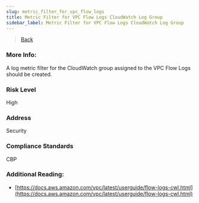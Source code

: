 ```yaml
---
slug: metric_filter_for_vpc_flow_logs
title: Metric Filter for VPC Flow Logs CloudWatch Log Group
sidebar_label: Metric Filter for VPC Flow Logs CloudWatch Log Group
---
```

> [Back](../../cloudwatchmonitoring)

### More Info:
A log metric filter for the CloudWatch group assigned to the VPC Flow Logs should be created.

### Risk Level
High

### Address
Security

### Compliance Standards
CBP

### Additional Reading:
- [https://docs.aws.amazon.com/vpc/latest/userguide/flow-logs-cwl.html](https://docs.aws.amazon.com/vpc/latest/userguide/flow-logs-cwl.html) 

